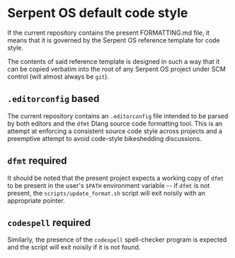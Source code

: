 # Serpent OS default code style

If the current repository contains the present FORMATTING.md file, it means that it is governed by
the Serpent OS reference template for code style.

The contents of said reference template is designed in such a way that it can be copied verbatim
into the root of any Serpent OS project under SCM control (will almost always be `git`).

## `.editorconfig` based

The current repository contains an `.editorconfig` file intended to be parsed by both editors and
the `dfmt` Dlang source code formatting tool. This is an attempt at enforcing a consistent source
code style across projects and a preemptive attempt to avoid code-style bikeshedding discussions.

## `dfmt` required

It should be noted that the present project expects a working copy of `dfmt` to be present in the
user's `$PATH` environment variable -- if `dfmt` is not present, the `scripts/update_format.sh`
script will exit noisily with an appropriate pointer.

## `codespell` required

Similarly, the presence of the `codespell` spell-checker program is expected and the script will
exit noisily if it is not found.
